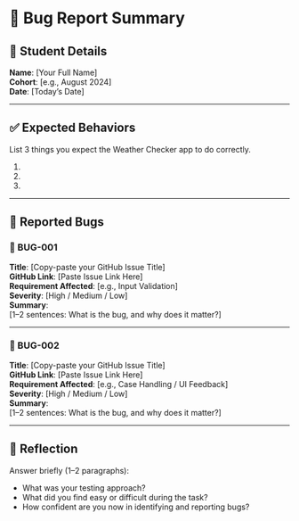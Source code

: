# 🐞 Bug Report Summary

## 🧾 Student Details  
**Name**: [Your Full Name]  
**Cohort**: [e.g., August 2024]  
**Date**: [Today’s Date]

---

## ✅ Expected Behaviors  
List 3 things you expect the Weather Checker app to do correctly.

1.
2. 
3. 
---

## 🐛 Reported Bugs  

### 🐞 BUG-001  
**Title**: [Copy-paste your GitHub Issue Title]  
**GitHub Link**: [Paste Issue Link Here]  
**Requirement Affected**: [e.g., Input Validation]  
**Severity**: [High / Medium / Low]  
**Summary**:  
[1–2 sentences: What is the bug, and why does it matter?]

---

### 🐞 BUG-002  
**Title**: [Copy-paste your GitHub Issue Title]  
**GitHub Link**: [Paste Issue Link Here]  
**Requirement Affected**: [e.g., Case Handling / UI Feedback]  
**Severity**: [High / Medium / Low]  
**Summary**:  
[1–2 sentences: What is the bug, and why does it matter?]

---

## 💭 Reflection  

Answer briefly (1–2 paragraphs):

- What was your testing approach?  
- What did you find easy or difficult during the task?  
- How confident are you now in identifying and reporting bugs?
